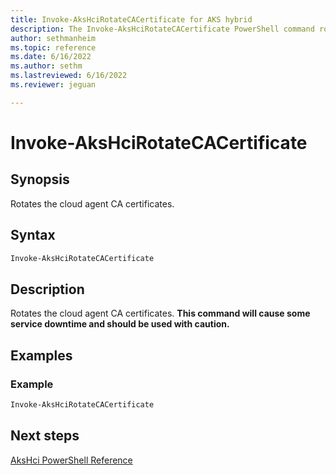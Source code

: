 ```yaml
---
title: Invoke-AksHciRotateCACertificate for AKS hybrid
description: The Invoke-AksHciRotateCACertificate PowerShell command rotates the cloud agent CA certificates.
author: sethmanheim
ms.topic: reference
ms.date: 6/16/2022
ms.author: sethm 
ms.lastreviewed: 6/16/2022
ms.reviewer: jeguan

---
```


# Invoke-AksHciRotateCACertificate

## Synopsis

Rotates the cloud agent CA certificates.

## Syntax

```powershell
Invoke-AksHciRotateCACertificate 
```

## Description

Rotates the cloud agent CA certificates. **This command will cause some service downtime and should be used with caution.**

## Examples

### Example

```PowerShell
Invoke-AksHciRotateCACertificate 
```

## Next steps

[AksHci PowerShell Reference](index.md)
